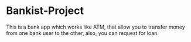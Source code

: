 # Bankist-Project
This is a bank app which works like ATM, that allow you to transfer money from one bank user to the other, also, you can request for loan.
